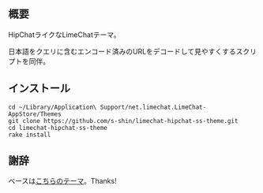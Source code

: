 
概要
----

HipChatライクなLimeChatテーマ。

日本語をクエリに含むエンコード済みのURLをデコードして見やすくするスクリプトを同伴。

インストール
------------

```
cd ~/Library/Application\ Support/net.limechat.LimeChat-AppStore/Themes
git clone https://github.com/s-shin/limechat-hipchat-ss-theme.git
cd limechat-hipchat-ss-theme
rake install
```

謝辞
----

ベースは[こちらのテーマ](https://github.com/jschoolcraft/Limechat-Themes/tree/master/Hipchat)。Thanks!
